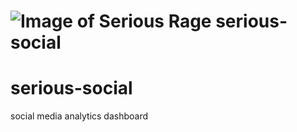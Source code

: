 

![Image of Serious Rage](http://www.seriousrageweb.com/pictures/001-MASTER/images/LOGOclbg.png)
serious-social
=======
# serious-social


social media analytics dashboard


